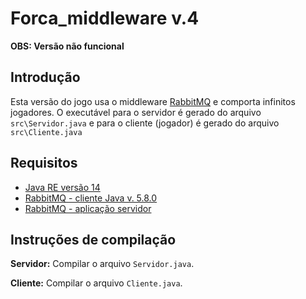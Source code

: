 # Forca_middleware v.4

**OBS: Versão não funcional**  

## Introdução
Esta versão do jogo usa o middleware [RabbitMQ](https://www.rabbitmq.com/download.html) e comporta infinitos jogadores.
O executável para o servidor é gerado do arquivo `src\Servidor.java` e para o cliente (jogador) é gerado do arquivo `src\Cliente.java`

## Requisitos

* [Java RE versão 14](https://www.oracle.com/br/java/technologies/javase-downloads.html)
* [RabbitMQ - cliente Java v. 5.8.0](https://www.rabbitmq.com/java-client.html)
* [RabbitMQ - aplicação servidor](https://www.rabbitmq.com/platforms.html)

## Instruções de compilação

**Servidor:** Compilar o arquivo `Servidor.java`.

**Cliente:** Compilar o arquivo `Cliente.java`.
